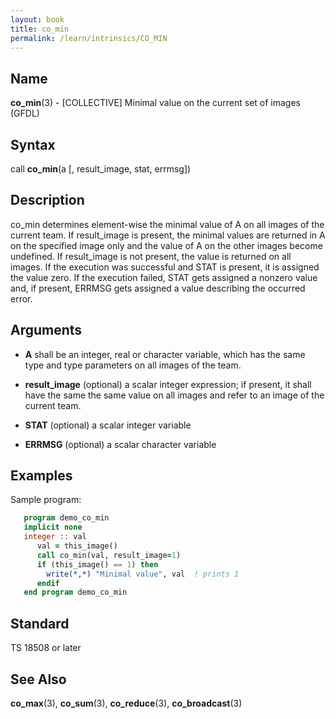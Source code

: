 ```yaml
---
layout: book
title: co_min
permalink: /learn/intrinsics/CO_MIN
---
```

## __Name__

__co\_min__(3) - \[COLLECTIVE\] Minimal value on the current set of images
(GFDL)

## __Syntax__

call __co\_min__(a \[, result\_image, stat, errmsg\])

## __Description__

co\_min determines element-wise the minimal value of A on all images of
the current team. If result\_image is present, the minimal values are
returned in A on the specified image only and the value of A on the
other images become undefined. If result\_image is not present, the
value is returned on all images. If the execution was successful and
STAT is present, it is assigned the value zero. If the execution failed,
STAT gets assigned a nonzero value and, if present, ERRMSG gets assigned
a value describing the occurred error.

## __Arguments__

  - __A__
    shall be an integer, real or character variable, which has the same
    type and type parameters on all images of the team.

  - __result\_image__
    (optional) a scalar integer expression; if present, it shall have
    the same the same value on all images and refer to an image of the
    current team.

  - __STAT__
    (optional) a scalar integer variable

  - __ERRMSG__
    (optional) a scalar character variable

## __Examples__

Sample program:

```fortran
   program demo_co_min
   implicit none
   integer :: val
      val = this_image()
      call co_min(val, result_image=1)
      if (this_image() == 1) then
        write(*,*) "Minimal value", val  ! prints 1
      endif
   end program demo_co_min
```

## __Standard__

TS 18508 or later

## __See Also__

__co\_max__(3), __co\_sum__(3), __co\_reduce__(3), __co\_broadcast__(3)
